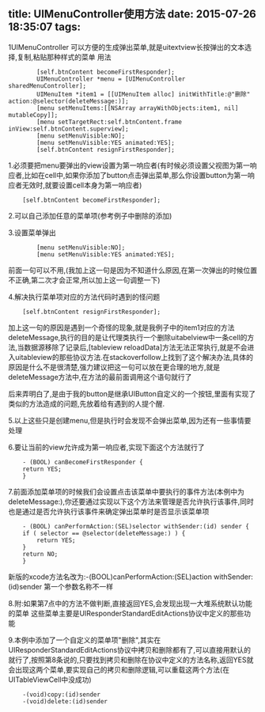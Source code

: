 title: UIMenuController使用方法
date: 2015-07-26 18:35:07
tags:
---
1UIMenuController 可以方便的生成弹出菜单,就是uitextview长按弹出的文本选择,复制,粘贴那种样式的菜单
用法  
```
        [self.btnContent becomeFirstResponder];  
        UIMenuController *menu = [UIMenuController sharedMenuController];    
        UIMenuItem *item1 = [[UIMenuItem alloc] initWithTitle:@"删除"  action:@selector(deleteMessage:)];    
        [menu setMenuItems:[[NSArray arrayWithObjects:item1, nil] mutableCopy]];    
        [menu setTargetRect:self.btnContent.frame inView:self.btnContent.superview];    
        [menu setMenuVisible:NO];    
        [menu setMenuVisible:YES animated:YES];   
        [self.btnContent resignFirstResponder];    
```
  
1.必须要把menu要弹出的view设置为第一响应者(有时候必须设置父视图为第一响应者,比如在cell中,如果你添加了button点击弹出菜单,那么你设置button为第一响应者无效时,就要设置cell本身为第一响应者)  
```  
    [self.btnContent becomeFirstResponder];
```

<!--more-->

2.可以自己添加任意的菜单项(参考例子中删除的添加)

3.设置菜单弹出  
```
        [menu setMenuVisible:NO];
        [menu setMenuVisible:YES animated:YES];
```
前面一句可以不用,(我加上这一句是因为不知道什么原因,在第一次弹出的时候位置不正确,第二次才会正常,所以加上这一句调整一下)

4.解决执行菜单项对应的方法代码时遇到的怪问题  
```
    [self.btnContent resignFirstResponder];
```
加上这一句的原因是遇到一个奇怪的现象,就是我例子中的item1对应的方法deleteMessage,执行的目的是让代理类执行一个删除uitabelview中一条cell的方法,当数据源移除了记录后,[tableview reloadData]方法无法正常执行,就是不会进入uitableview的那些协议方法.在stackoverfollow上找到了这个解决办法,具体的原因是什么不是很清楚,强力建议把这一句可以放在更合理的地方,就是deleteMessage方法中,在方法的最前面调用这个语句就行了

后来弄明白了,是由于我的button是继承UIButton自定义的一个按钮,里面有实现了类似的方法造成的问题,先放着给有遇到的人提个醒.

5.以上这些只是创建menu,但是执行时会发现不会弹出菜单,因为还有一些事情要处理

6.要让当前的view允许成为第一响应者,实现下面这个方法就行了  
```
    - (BOOL) canBecomeFirstResponder {
    return YES;
    }
```
7.前面添加菜单项的时候我们会设置点击该菜单中要执行的事件方法(本例中为deleteMessage:),你还要通过实现以下这个方法来管理是否允许执行该事件,同时也是通过是否允许执行该事件来确定弹出菜单时是否显示该菜单项  
```
    - (BOOL) canPerformAction:(SEL)selector withSender:(id) sender {
    if ( selector == @selector(deleteMessage:) ) {
        return YES;
    }
    return NO;
    }
```
新版的xcode方法名改为:-(BOOL)canPerformAction:(SEL)action withSender:(id)sender 第一个参数名称不一样


8.附:如果第7点中的方法不做判断,直接返回YES,会发现出现一大堆系统默认功能的菜单
这些菜单主要是UIResponderStandardEditActions协议中定义的那些功能

9.本例中添加了一个自定义的菜单项"删除",其实在UIResponderStandardEditActions协议中拷贝和删除都有了,可以直接用默认的就行了,按照第8条说的,只要找到拷贝和删除在协议中定义的方法名称,返回YES就会出现这两个菜单,要实现自己的拷贝和删除逻辑,可以重载这两个方法(在UITableViewCell中没成功)  
```
    -(void)copy:(id)sender
    -(void)delete:(id)sender
```
